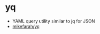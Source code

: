 # yq

- YAML query utility similar to jq for JSON
- [mikefarah/yq](https://github.com/mikefarah/yq)
